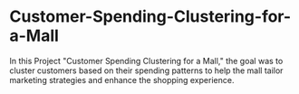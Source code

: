 # Customer-Spending-Clustering-for-a-Mall
In this Project "Customer Spending Clustering for a Mall," the goal was to cluster customers based on their spending patterns to help the mall tailor marketing strategies and enhance the shopping experience.
